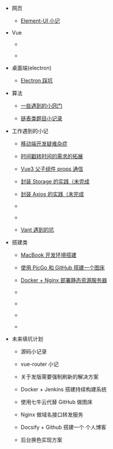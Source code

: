- 网页

  - [Element-UI 小记](code/vue-element-ui.md)

- Vue

  - [](vue-source-code1.md)

  - [](vue-router-hook.md)

- 桌面端(electron)

  - [Electron 踩坑](code/electron.md)

- 算法

  - [一些遇到的小窍门](algorithm/tips.md)

  - [链表类题目小记录](algorithm/link-node.md)

- 工作遇到的小记

  - [移动端开发疑难杂症](work/mobile.md)

  - [时间戳转时间的需求的拓展](work/milliseconds-to-format-date.md)

  - [Vue3 父子组件 props 通信](work/vue3-setup-props.md)

  - [封装 Storage 的实践（未完成](work/encapsulating-storage.md)

  - [封装 Axios 的实践（未完成](work/encapsulating-axios.md)

  - [](work/fixing-compulsory-refresh.md)

  - [](work/change-theme.md)

  - [Vant 遇到的坑](work/vant-bugs.md)

- 搭建类

  - [MacBook 开发环境搭建](build/macbook-env.md)

  - [使用 PicGo 和 GitHub 搭建一个图床](build/picgo-github-image-hosting.md)

  - [Docker + Nginx 部署静态资源服务器](build/docker-nginx-static-server.md)

  - [](build/docker-jenkins-cicd.md)

  - [](build/docsify-github-blog.md)

  - [](build/nginx-request-redirect-to-server.md)

  - [](build/qiniu-image-hosting.md)

- 未来填坑计划

  - 源码小记录

  - vue-router 小记

  - 关于发版需要强制刷新的解决方案

  - Docker + Jenkins 搭建持续构建系统

  - 使用七牛云代替 GitHub 做图床

  - Nginx 做域名接口转发服务

  - Docsify + Github 搭建一个 个人博客

  - 后台换色实现方案
